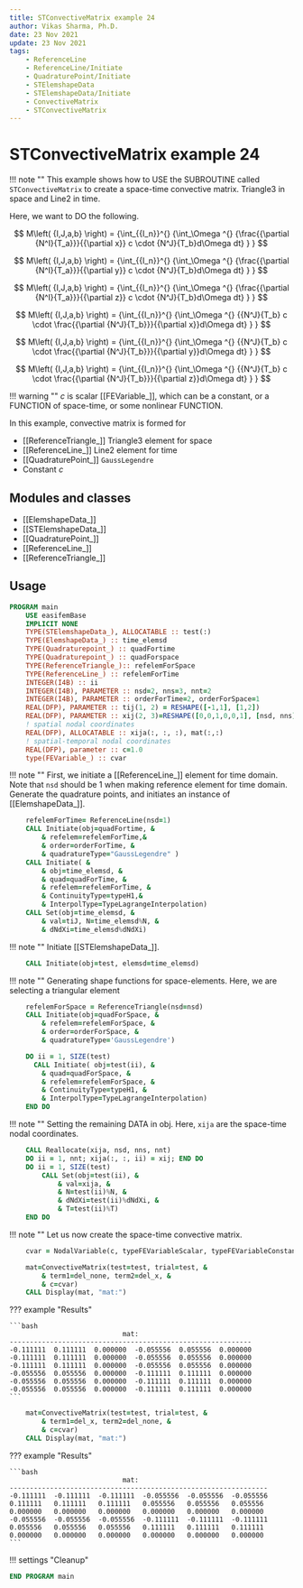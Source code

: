 ```yaml
---
title: STConvectiveMatrix example 24
author: Vikas Sharma, Ph.D.
date: 23 Nov 2021
update: 23 Nov 2021 
tags:
    - ReferenceLine
    - ReferenceLine/Initiate
    - QuadraturePoint/Initiate
    - STElemshapeData
    - STElemshapeData/Initiate
    - ConvectiveMatrix
    - STConvectiveMatrix
---
```


# STConvectiveMatrix example 24

!!! note ""
	This example shows how to USE the SUBROUTINE called `STConvectiveMatrix` to create a space-time convective matrix. Triangle3 in space and Line2 in time.
    
Here, we want to DO the following.

$$
M\left( {I,J,a,b} \right) =  {\int_{{I_n}}^{} {\int_\Omega ^{} {\frac{{\partial {N^I}{T_a}}}{{\partial x}} c \cdot {N^J}{T_b}d\Omega dt} } } 
$$

$$
M\left( {I,J,a,b} \right) =  {\int_{{I_n}}^{} {\int_\Omega ^{} {\frac{{\partial {N^I}{T_a}}}{{\partial y}} c \cdot {N^J}{T_b}d\Omega dt} } } 
$$

$$
M\left( {I,J,a,b} \right) =  {\int_{{I_n}}^{} {\int_\Omega ^{} {\frac{{\partial {N^I}{T_a}}}{{\partial z}} c \cdot {N^J}{T_b}d\Omega dt} } } 
$$

$$
M\left( {I,J,a,b} \right) =  {\int_{{I_n}}^{} {\int_\Omega ^{} {{N^J}{T_b} c \cdot  \frac{{\partial {N^J}{T_b}}}{{\partial x}}d\Omega dt} } } 
$$

$$
M\left( {I,J,a,b} \right) =  {\int_{{I_n}}^{} {\int_\Omega ^{} {{N^J}{T_b} c \cdot \frac{{\partial {N^J}{T_b}}}{{\partial y}}d\Omega dt} } } 
$$

$$
M\left( {I,J,a,b} \right) =  {\int_{{I_n}}^{} {\int_\Omega ^{} {{N^J}{T_b} c \cdot \frac{{\partial {N^J}{T_b}}}{{\partial z}}d\Omega dt} } } 
$$

!!! warning ""
    $c$ is scalar [[FEVariable_]], which can be a constant, or a FUNCTION of space-time, or some nonlinear FUNCTION.

In this example, convective matrix is formed for 

- [[ReferenceTriangle_]] Triangle3 element for  space
- [[ReferenceLine_]] Line2 element for time
- [[QuadraturePoint_]] `GaussLegendre`
- Constant $c$

## Modules and classes

- [[ElemshapeData_]]
- [[STElemshapeData_]]
- [[QuadraturePoint_]]
- [[ReferenceLine_]]
- [[ReferenceTriangle_]]

## Usage

```fortran
PROGRAM main
    USE easifemBase
    IMPLICIT NONE
    TYPE(STElemshapeData_), ALLOCATABLE :: test(:)
    TYPE(ElemshapeData_) :: time_elemsd
    TYPE(Quadraturepoint_) :: quadFortime
    TYPE(Quadraturepoint_) :: quadForspace
    TYPE(ReferenceTriangle_):: refelemForSpace
    TYPE(ReferenceLine_) :: refelemForTime
    INTEGER(I4B) :: ii
    INTEGER(I4B), PARAMETER :: nsd=2, nns=3, nnt=2
    INTEGER(I4B), PARAMETER :: orderForTime=2, orderForSpace=1
    REAL(DFP), PARAMETER :: tij(1, 2) = RESHAPE([-1,1], [1,2])
    REAL(DFP), PARAMETER :: xij(2, 3)=RESHAPE([0,0,1,0,0,1], [nsd, nns])
    ! spatial nodal coordinates
    REAL(DFP), ALLOCATABLE :: xija(:, :, :), mat(:,:)
    ! spatial-temporal nodal coordinates
    REAL(DFP), parameter :: c=1.0
    type(FEVariable_) :: cvar
```

!!! note ""
    First, we initiate a [[ReferenceLine_]] element for time domain. Note that `nsd` should be 1 when making reference element for time domain. Generate the quadrature points, and initiates an instance of [[ElemshapeData_]].

```fortran
    refelemForTime= ReferenceLine(nsd=1)
    CALL Initiate(obj=quadFortime, &
		& refelem=refelemForTime,&
		& order=orderForTime, &
      	& quadratureType="GaussLegendre" )
    CALL Initiate( &
    	& obj=time_elemsd, &
	  	& quad=quadForTime, &
		& refelem=refelemForTime, &
      	& ContinuityType=typeH1,&
		& InterpolType=TypeLagrangeInterpolation)
    CALL Set(obj=time_elemsd, &
		& val=tiJ, N=time_elemsd%N, &
        & dNdXi=time_elemsd%dNdXi)
```

!!! note ""
    Initiate [[STElemshapeData_]].

```fortran
    CALL Initiate(obj=test, elemsd=time_elemsd)
```

!!! note ""
    Generating shape functions for space-elements. Here, we are selecting a triangular element

```fortran
    refelemForSpace = ReferenceTriangle(nsd=nsd)
    CALL Initiate(obj=quadForSpace, &
		& refelem=refelemForSpace, &
		& order=orderForSpace, &
		& quadratureType='GaussLegendre')
```

```fortran
    DO ii = 1, SIZE(test)
      CALL Initiate( obj=test(ii), &
	  	& quad=quadForSpace, &
		& refelem=refelemForSpace, &
        & ContinuityType=typeH1, &
		& InterpolType=TypeLagrangeInterpolation)
    END DO
```

!!! note ""
    Setting the remaining DATA in obj. Here, `xija` are the space-time nodal coordinates.

```fortran
	CALL Reallocate(xija, nsd, nns, nnt)
    DO ii = 1, nnt; xija(:, :, ii) = xij; END DO
    DO ii = 1, SIZE(test)
        CALL Set(obj=test(ii), &
            & val=xija, &
			& N=test(ii)%N, &
            & dNdXi=test(ii)%dNdXi, &
            & T=test(ii)%T)
    END DO
```

!!! note ""
    Let us now create the space-time convective matrix.

```fortran
    cvar = NodalVariable(c, typeFEVariableScalar, typeFEVariableConstant)
```

```fortran
    mat=ConvectiveMatrix(test=test, trial=test, &
        & term1=del_none, term2=del_x, &
        & c=cvar)
    CALL Display(mat, "mat:")
```

??? example "Results"

    ```bash
                                mat:                            
    ------------------------------------------------------------
    -0.111111  0.111111  0.000000  -0.055556  0.055556  0.000000
    -0.111111  0.111111  0.000000  -0.055556  0.055556  0.000000
    -0.111111  0.111111  0.000000  -0.055556  0.055556  0.000000
    -0.055556  0.055556  0.000000  -0.111111  0.111111  0.000000
    -0.055556  0.055556  0.000000  -0.111111  0.111111  0.000000
    -0.055556  0.055556  0.000000  -0.111111  0.111111  0.000000
    ```

```fortran
    mat=ConvectiveMatrix(test=test, trial=test, &
        & term1=del_x, term2=del_none, &
        & c=cvar)
    CALL Display(mat, "mat:")
```

??? example "Results"

    ```bash
                                mat:                              
    ----------------------------------------------------------------
    -0.111111  -0.111111  -0.111111  -0.055556  -0.055556  -0.055556
    0.111111   0.111111   0.111111   0.055556   0.055556   0.055556
    0.000000   0.000000   0.000000   0.000000   0.000000   0.000000
    -0.055556  -0.055556  -0.055556  -0.111111  -0.111111  -0.111111
    0.055556   0.055556   0.055556   0.111111   0.111111   0.111111
    0.000000   0.000000   0.000000   0.000000   0.000000   0.000000
    ```

!!! settings "Cleanup"

```fortran
END PROGRAM main
```
